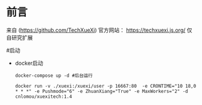 # 前言
来自 (https://github.com/TechXueXi)
官方网站： https://techxuexi.js.org/
仅自研究扩展

#启动
- docker启动
    ``` shell
    docker-compose up -d #后台运行
    ```
    ``` shell
    docker run -v ./xuexi:/xuexi/user -p 16667:80  -e CRONTIME="10 18,0 * * *" -e Pushmode="6" -e ZhuanXiang="True" -e MaxWorkers="2" -d  cnlomou/xuexitech:1.4
    ```